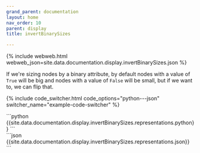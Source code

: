 ```yaml
---
grand_parent: documentation
layout: home
nav_order: 10
parent: display
title: invertBinarySizes

---
```


{% include webweb.html webweb_json=site.data.documentation.display.invertBinarySizes.json %}

If we're sizing nodes by a binary attribute, by default nodes with a value of `True` will be big and nodes with a value of `False` will be small, but if we want to, we can flip that.

{% include code_switcher.html code_options="python---json" switcher_name="example-code-switcher" %}
<div class='select-code-block example-code-switcher python-code-block select-code-block-visible'></div>
```python
{{site.data.documentation.display.invertBinarySizes.representations.python}}
```
<div class='select-code-block example-code-switcher json-code-block'></div>
```json
{{site.data.documentation.display.invertBinarySizes.representations.json}}
```